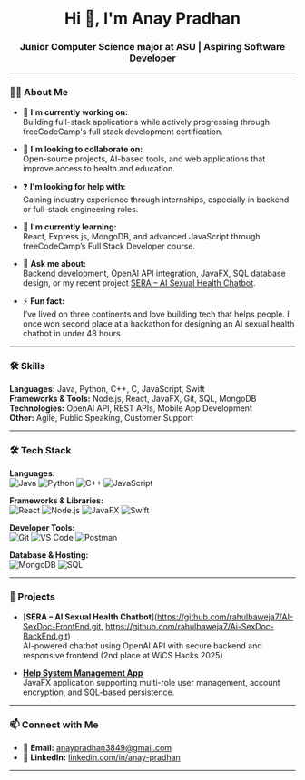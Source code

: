 <h1 align="center">Hi 👋, I'm Anay Pradhan</h1>
<h3 align="center">Junior Computer Science major at ASU | Aspiring Software Developer</h3>

---

### 👨‍💻 About Me

- 💼 **I'm currently working on:**  
  Building full-stack applications while actively progressing through freeCodeCamp's full stack development certification.

- 🤝 **I'm looking to collaborate on:**  
  Open-source projects, AI-based tools, and web applications that improve access to health and education.

- ❓ **I'm looking for help with:**  
  Gaining industry experience through internships, especially in backend or full-stack engineering roles.

- 🌱 **I'm currently learning:**  
  React, Express.js, MongoDB, and advanced JavaScript through freeCodeCamp’s Full Stack Developer course.

- 💬 **Ask me about:**  
  Backend development, OpenAI API integration, JavaFX, SQL database design, or my recent project [SERA – AI Sexual Health Chatbot](https://github.com/yourprojectlink).

- ⚡ **Fun fact:**  
  I’ve lived on three continents and love building tech that helps people. I once won second place at a hackathon for designing an AI sexual health chatbot in under 48 hours.

---

### 🛠 Skills

**Languages:** Java, Python, C++, C, JavaScript, Swift  
**Frameworks & Tools:** Node.js, React, JavaFX, Git, SQL, MongoDB  
**Technologies:** OpenAI API, REST APIs, Mobile App Development  
**Other:** Agile, Public Speaking, Customer Support

---

### 🛠 Tech Stack

**Languages:**  
![Java](https://img.shields.io/badge/Java-ED8B00?style=flat&logo=java&logoColor=white)
![Python](https://img.shields.io/badge/Python-14354C?style=flat&logo=python&logoColor=white)
![C++](https://img.shields.io/badge/C++-00599C?style=flat&logo=c%2B%2B&logoColor=white)
![JavaScript](https://img.shields.io/badge/JavaScript-F7DF1E?style=flat&logo=javascript&logoColor=black)

**Frameworks & Libraries:**  
![React](https://img.shields.io/badge/React-20232A?style=flat&logo=react&logoColor=61DAFB)
![Node.js](https://img.shields.io/badge/Node.js-339933?style=flat&logo=nodedotjs&logoColor=white)
![JavaFX](https://img.shields.io/badge/JavaFX-1D2951?style=flat&logo=java&logoColor=white)
![Swift](https://img.shields.io/badge/Swift-FA7343?style=flat&logo=swift&logoColor=white)

**Developer Tools:**  
![Git](https://img.shields.io/badge/Git-F05032?style=flat&logo=git&logoColor=white)
![VS Code](https://img.shields.io/badge/VS%20Code-007ACC?style=flat&logo=visual-studio-code&logoColor=white)
![Postman](https://img.shields.io/badge/Postman-FF6C37?style=flat&logo=postman&logoColor=white)

**Database & Hosting:**  
![MongoDB](https://img.shields.io/badge/MongoDB-4EA94B?style=flat&logo=mongodb&logoColor=white)
![SQL](https://img.shields.io/badge/SQL-4479A1?style=flat&logo=mysql&logoColor=white)


---

### 📌 Projects

- [**SERA – AI Sexual Health Chatbot**](https://github.com/rahulbaweja7/AI-SexDoc-FrontEnd.git, https://github.com/rahulbaweja7/Ai-SexDoc-BackEnd.git)  
  AI-powered chatbot using OpenAI API with secure backend and responsive frontend (2nd place at WiCS Hacks 2025)

- [**Help System Management App**](https://github.com/devyanshnegi/CSE-360-PROJECT.git)  
  JavaFX application supporting multi-role user management, account encryption, and SQL-based persistence.

---

### 📫 Connect with Me

- 📧 **Email:** anaypradhan3849@gmail.com  
- 💼 **LinkedIn:** [linkedin.com/in/anay-pradhan](https://linkedin.com/in/anay-pradhan)  


---

